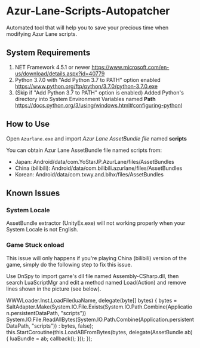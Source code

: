 # Azur-Lane-Scripts-Autopatcher
Automated tool that will help you to save your precious time when modifying Azur Lane scripts.

## System Requirements
1. NET Framework 4.5.1 or newer https://www.microsoft.com/en-us/download/details.aspx?id=40779
2. Python 3.7.0 with "Add Python 3.7 to PATH" option enabled https://www.python.org/ftp/python/3.7.0/python-3.7.0.exe
3. (Skip if "Add Python 3.7 to PATH" option is enabled) Added Python's directory into System Environment Variables named **Path** https://docs.python.org/3/using/windows.html#configuring-python)

## How to Use
Open `Azurlane.exe` and import *Azur Lane AssetBundle file* named **scripts**

You can obtain Azur Lane AssetBundle file named scripts from:
  - Japan: Android/data/com.YoStarJP.AzurLane/files/AssetBundles
  - China (bilibili): Android/data/com.bilibili.azurlane/files/AssetBundles
  - Korean: Android/data/com.txwy.and.blhx/files/AssetBundles

## Known Issues
### System Locale
AssetBundle extractor (UnityEx.exe) will not working properly when your System Locale is not English.

### Game Stuck onload
This issue will only happens if you're playing China (bilibili) version of the game, simply do the following step to fix this issue.

Use DnSpy to import game's dll file named Assembly-CSharp.dll, then search LuaScriptMgr and edit a method named Load(Action) and remove lines shown in the picture (see below).

WWWLoader.Inst.LoadFile(luaName, delegate(byte[] bytes)
{
        bytes = SaltAdapter.Make(System.IO.File.Exists(System.IO.Path.Combine(Application.persistentDataPath, "scripts")) System.IO.File.ReadAllBytes(System.IO.Path.Combine(Application.persistentDataPath, "scripts")) : bytes, false);
        this.StartCoroutine(this.LoadABFromBytes(bytes, delegate(AssetBundle ab)
        {
                luaBundle = ab;
                callback();
        }));
});
